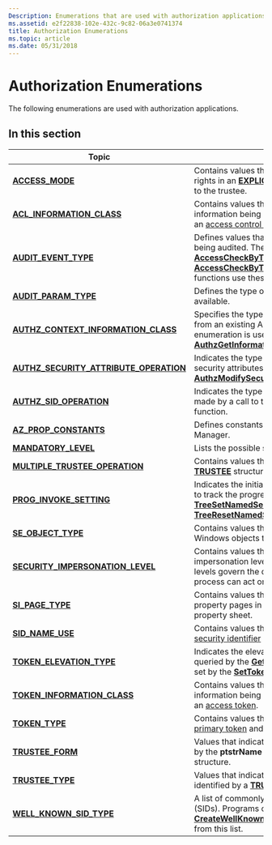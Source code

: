 ```yaml
---
Description: Enumerations that are used with authorization applications.
ms.assetid: e2f22838-102e-432c-9c82-06a3e0741374
title: Authorization Enumerations
ms.topic: article
ms.date: 05/31/2018
---
```


# Authorization Enumerations

The following enumerations are used with authorization applications.

## In this section



| Topic                                                                                          | Description                                                                                                                                                                                                                                                                           |
|------------------------------------------------------------------------------------------------|---------------------------------------------------------------------------------------------------------------------------------------------------------------------------------------------------------------------------------------------------------------------------------------|
| [**ACCESS\_MODE**](/windows/win32/api/accctrl/ne-accctrl-access_mode)<br/>                                                 | Contains values that indicate how the access rights in an [**EXPLICIT\_ACCESS**](/windows/desktop/api/AccCtrl/ns-accctrl-explicit_access_a) structure apply to the trustee.<br/>                                                                                                                                      |
| [**ACL\_INFORMATION\_CLASS**](/windows/desktop/api/Winnt/ne-winnt-acl_information_class)<br/>                            | Contains values that specify the type of information being assigned to or retrieved from an [access control list](/windows/desktop/SecGloss/a-gly) (ACL).<br/>                                                               |
| [**AUDIT\_EVENT\_TYPE**](/windows/desktop/api/Winnt/ne-winnt-audit_event_type)<br/>                                      | Defines values that indicate the type of object being audited. The [**AccessCheckByTypeAndAuditAlarm**](/windows/desktop/api/Winbase/nf-winbase-accesscheckbytypeandauditalarma) and [**AccessCheckByTypeResultListAndAuditAlarm**](/windows/desktop/api/Winbase/nf-winbase-accesscheckbytyperesultlistandauditalarma) functions use these values.<br/>   |
| [**AUDIT\_PARAM\_TYPE**](/windows/desktop/api/Adtgen/ne-adtgen-audit_param_type)<br/>                                      | Defines the type of audit parameters that are available.<br/>                                                                                                                                                                                                                   |
| [**AUTHZ\_CONTEXT\_INFORMATION\_CLASS**](/windows/desktop/api/Authz/ne-authz-authz_context_information_class)<br/>       | Specifies the type of information to be retrieved from an existing AuthzClientContext. This enumeration is used by the [**AuthzGetInformationFromContext**](/windows/desktop/api/Authz/nf-authz-authzgetinformationfromcontext) function.<br/>                                                                  |
| [**AUTHZ\_SECURITY\_ATTRIBUTE\_OPERATION**](/windows/desktop/api/Authz/ne-authz-authz_security_attribute_operation)<br/> | Indicates the type of modification to be made to security attributes by a call to the [**AuthzModifySecurityAttributes**](/windows/desktop/api/Authz/nf-authz-authzmodifysecurityattributes) function.<br/>                                                                                                     |
| [**AUTHZ\_SID\_OPERATION**](/windows/desktop/api/Authz/ne-authz-authz_sid_operation)<br/>                                | Indicates the type of SID operations that can be made by a call to the [**AuthzModifySids**](/windows/desktop/api/Authz/nf-authz-authzmodifysids) function.<br/>                                                                                                                                                |
| [**AZ\_PROP\_CONSTANTS**](/windows/win32/api/azroles/ne-azroles-az_prop_constants)<br/>                                    | Defines constants used by Authorization Manager.<br/>                                                                                                                                                                                                                           |
| [**MANDATORY\_LEVEL**](/windows/desktop/api/Winnt/ne-winnt-mandatory_level)<br/>                                         | Lists the possible security levels.<br/>                                                                                                                                                                                                                                        |
| [**MULTIPLE\_TRUSTEE\_OPERATION**](/windows/desktop/api/AccCtrl/ne-accctrl-multiple_trustee_operation)<br/>                  | Contains values that indicate whether a [**TRUSTEE**](/windows/desktop/api/AccCtrl/ns-accctrl-trustee_a) structure is an impersonation trustee.<br/>                                                                                                                                                                  |
| [**PROG\_INVOKE\_SETTING**](/windows/win32/api/accctrl/ne-accctrl-prog_invoke_setting)<br/>                                | Indicates the initial setting of the function used to track the progress of a call to the [**TreeSetNamedSecurityInfo**](/windows/desktop/api/Aclapi/nf-aclapi-treesetnamedsecurityinfoa) or [**TreeResetNamedSecurityInfo**](/windows/desktop/api/Aclapi/nf-aclapi-treeresetnamedsecurityinfoa) function.<br/>                                       |
| [**SE\_OBJECT\_TYPE**](/windows/desktop/api/AccCtrl/ne-accctrl-se_object_type)<br/>                                          | Contains values that correspond to the types of Windows objects that support security.<br/>                                                                                                                                                                                     |
| [**SECURITY\_IMPERSONATION\_LEVEL**](/windows/desktop/api/Winnt/ne-winnt-security_impersonation_level)<br/>              | Contains values that specify security impersonation levels. Security impersonation levels govern the degree to which a server process can act on behalf of a client [process](/windows/desktop/SecGloss/p-gly).<br/>                                 |
| [**SI\_PAGE\_TYPE**](/windows/desktop/api/Aclui/ne-aclui-si_page_type)<br/>                                              | Contains values that indicate the types of property pages in an access control editor property sheet.<br/>                                                                                                                                                                      |
| [**SID\_NAME\_USE**](/windows/desktop/api/Winnt/ne-winnt-sid_name_use)<br/>                                              | Contains values that specify the type of a [security identifier](/windows/desktop/SecGloss/s-gly) (SID).<br/>                                                                                                                |
| [**TOKEN\_ELEVATION\_TYPE**](/windows/desktop/api/Winnt/ne-winnt-token_elevation_type)<br/>                             | Indicates the elevation type of token being queried by the [**GetTokenInformation**](/windows/win32/api/securitybaseapi/nf-securitybaseapi-gettokeninformation) function or set by the [**SetTokenInformation**](/windows/win32/api/securitybaseapi/nf-securitybaseapi-settokeninformation) function.<br/>                                                                          |
| [**TOKEN\_INFORMATION\_CLASS**](/windows/desktop/api/Winnt/ne-winnt-token_information_class)<br/>                        | Contains values that specify the type of information being assigned to or retrieved from an [access token](/windows/desktop/SecGloss/a-gly).<br/>                                                                                          |
| [**TOKEN\_TYPE**](/windows/desktop/api/Winnt/ne-winnt-token_type)<br/>                                                   | Contains values that differentiate between a [primary token](/windows/desktop/SecGloss/p-gly) and an [impersonation token](/windows/desktop/SecGloss/i-gly).<br/>                     |
| [**TRUSTEE\_FORM**](/windows/desktop/api/AccCtrl/ne-accctrl-trustee_form)<br/>                                               | Values that indicate the type of data pointed to by the **ptstrName** member of the [**TRUSTEE**](/windows/desktop/api/AccCtrl/ns-accctrl-trustee_a) structure.<br/>                                                                                                                                                  |
| [**TRUSTEE\_TYPE**](/windows/desktop/api/AccCtrl/ne-accctrl-trustee_type)<br/>                                               | Values that indicate the type of trustee identified by a [**TRUSTEE**](/windows/desktop/api/AccCtrl/ns-accctrl-trustee_a) structure.<br/>                                                                                                                                                                             |
| [**WELL\_KNOWN\_SID\_TYPE**](/windows/desktop/api/Winnt/ne-winnt-well_known_sid_type)<br/>                               | A list of commonly used [security identifiers](/windows/desktop/SecGloss/s-gly) (SIDs). Programs can pass these values to the [**CreateWellKnownSid**](/windows/win32/api/securitybaseapi/nf-securitybaseapi-createwellknownsid) function to create a SID from this list.<br/> |



 

 

